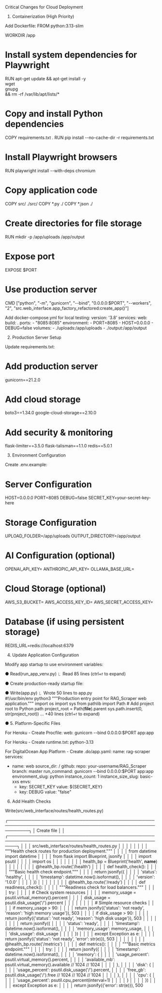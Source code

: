  Critical Changes for Cloud Deployment

  1. Containerization (High Priority)

  Add Dockerfile:
  FROM python:3.13-slim

  WORKDIR /app

  # Install system dependencies for Playwright
  RUN apt-get update && apt-get install -y \
      wget \
      gnupg \
      && rm -rf /var/lib/apt/lists/*

  # Copy and install Python dependencies
  COPY requirements.txt .
  RUN pip install --no-cache-dir -r requirements.txt

  # Install Playwright browsers
  RUN playwright install --with-deps chromium

  # Copy application code
  COPY src/ ./src/
  COPY *.py ./
  COPY *.json ./

  # Create directories for file storage
  RUN mkdir -p /app/uploads /app/output

  # Expose port
  EXPOSE $PORT

  # Use production server
  CMD ["python", "-m", "gunicorn", "--bind", "0.0.0.0:$PORT", "--workers", "2",
  "src.web_interface.app_factory_refactored:create_app()"]

  Add docker-compose.yml for local testing:
  version: '3.8'
  services:
    web:
      build: .
      ports:
        - "8085:8085"
      environment:
        - PORT=8085
        - HOST=0.0.0.0
        - DEBUG=false
      volumes:
        - ./uploads:/app/uploads
        - ./output:/app/output

  2. Production Server Setup

  Update requirements.txt:
  # Add production server
  gunicorn==21.2.0

  # Add cloud storage
  boto3==1.34.0
  google-cloud-storage==2.10.0

  # Add security & monitoring
  flask-limiter==3.5.0
  flask-talisman==1.1.0
  redis==5.0.1

  3. Environment Configuration

  Create .env.example:
  # Server Configuration
  HOST=0.0.0.0
  PORT=8085
  DEBUG=false
  SECRET_KEY=your-secret-key-here

  # Storage Configuration
  UPLOAD_FOLDER=/app/uploads
  OUTPUT_DIRECTORY=/app/output

  # AI Configuration (optional)
  OPENAI_API_KEY=
  ANTHROPIC_API_KEY=
  OLLAMA_BASE_URL=

  # Cloud Storage (optional)
  AWS_S3_BUCKET=
  AWS_ACCESS_KEY_ID=
  AWS_SECRET_ACCESS_KEY=

  # Database (if using persistent storage)
  REDIS_URL=redis://localhost:6379

  4. Update Application Configuration

  Modify app startup to use environment variables:

● Read(run_app_venv.py)
  ⎿  Read 85 lines (ctrl+r to expand)

● Create production-ready startup file:

● Write(app.py)
  ⎿  Wrote 50 lines to app.py                                     
     #!/usr/bin/env python3
     """Production entry point for RAG_Scraper web application."""
     import os
     import sys
     from pathlib import Path
     # Add project root to Python path
     project_root = Path(__file__).parent
     sys.path.insert(0, str(project_root))
     … +40 lines (ctrl+r to expand)

● 5. Platform-Specific Files

  For Heroku - Create Procfile:
  web: gunicorn --bind 0.0.0.0:$PORT app:app

  For Heroku - Create runtime.txt:
  python-3.13

  For DigitalOcean App Platform - Create .do/app.yaml:
  name: rag-scraper
  services:
  - name: web
    source_dir: /
    github:
      repo: your-username/RAG_Scraper
      branch: master
    run_command: gunicorn --bind 0.0.0.0:$PORT app:app
    environment_slug: python
    instance_count: 1
    instance_size_slug: basic-xxs
    envs:
    - key: SECRET_KEY
      value: ${SECRET_KEY}
    - key: DEBUG
      value: "false"

  6. Add Health Checks


Write(src/web_interface/routes/health_routes.py)

╭───────────────────────────────────────────────────────────────────────────────────────────────────────────╮
│ Create file                                                                                               │
│ ╭───────────────────────────────────────────────────────────────────────────────────────────────────────╮ │
│ │ src/web_interface/routes/health_routes.py                                                             │ │
│ │                                                                                                       │ │
│ │ """Health check routes for production deployment."""                                                  │ │
│ │ from datetime import datetime                                                                         │ │
│ │ from flask import Blueprint, jsonify                                                                  │ │
│ │ import psutil                                                                                         │ │
│ │ import os                                                                                             │ │
│ │                                                                                                       │ │
│ │ health_bp = Blueprint('health', __name__)                                                             │ │
│ │                                                                                                       │ │
│ │ @health_bp.route('/health')                                                                           │ │
│ │ def health_check():                                                                                   │ │
│ │     """Basic health check endpoint."""                                                                │ │
│ │     return jsonify({                                                                                  │ │
│ │         'status': 'healthy',                                                                          │ │
│ │         'timestamp': datetime.now().isoformat(),                                                      │ │
│ │         'version': '1.0.0'                                                                            │ │
│ │     })                                                                                                │ │
│ │                                                                                                       │ │
│ │ @health_bp.route('/ready')                                                                            │ │
│ │ def readiness_check():                                                                                │ │
│ │     """Readiness check for load balancers."""                                                         │ │
│ │     try:                                                                                              │ │
│ │         # Check system resources                                                                      │ │
│ │         memory_usage = psutil.virtual_memory().percent                                                │ │
│ │         disk_usage = psutil.disk_usage('/').percent                                                   │ │
│ │                                                                                                       │ │
│ │         # Simple resource checks                                                                      │ │
│ │         if memory_usage > 90:                                                                         │ │
│ │             return jsonify({'status': 'not ready', 'reason': 'high memory usage'}), 503               │ │
│ │         if disk_usage > 90:                                                                           │ │
│ │             return jsonify({'status': 'not ready', 'reason': 'high disk usage'}), 503                 │ │
│ │                                                                                                       │ │
│ │         return jsonify({                                                                              │ │
│ │             'status': 'ready',                                                                        │ │
│ │             'timestamp': datetime.now().isoformat(),                                                  │ │
│ │             'memory_usage': memory_usage,                                                             │ │
│ │             'disk_usage': disk_usage                                                                  │ │
│ │         })                                                                                            │ │
│ │     except Exception as e:                                                                            │ │
│ │         return jsonify({'status': 'not ready', 'error': str(e)}), 503                                 │ │
│ │                                                                                                       │ │
│ │ @health_bp.route('/metrics')                                                                          │ │
│ │ def metrics():                                                                                        │ │
│ │     """Basic metrics endpoint."""                                                                     │ │
│ │     try:                                                                                              │ │
│ │         return jsonify({                                                                              │ │
│ │             'timestamp': datetime.now().isoformat(),                                                  │ │
│ │             'memory': {                                                                               │ │
│ │                 'usage_percent': psutil.virtual_memory().percent,                                     │ │
│ │                 'available_mb': psutil.virtual_memory().available // 1024 // 1024                     │ │
│ │             },                                                                                        │ │
│ │             'disk': {                                                                                 │ │
│ │                 'usage_percent': psutil.disk_usage('/').percent,                                      │ │
│ │                 'free_gb': psutil.disk_usage('/').free // 1024 // 1024 // 1024                        │ │
│ │             },                                                                                        │ │
│ │             'cpu': {                                                                                  │ │
│ │                 'usage_percent': psutil.cpu_percent(interval=1)                                       │ │
│ │             }                                                                                         │ │
│ │         })                                                                                            │ │
│ │     except Exception as e:                                                                            │ │
│ │         return jsonify({'error': str(e)}), 500    
